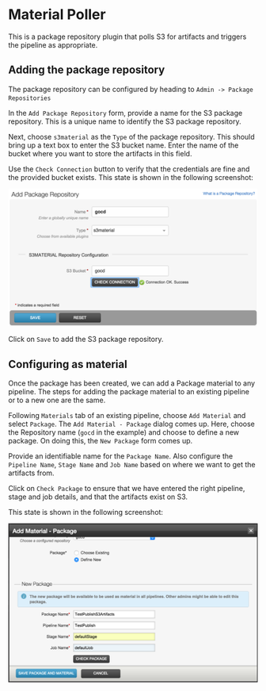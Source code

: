 Material Poller
===

This is a package repository plugin that polls S3 for artifacts and triggers the pipeline as appropriate.

## Adding the package repository


The package repository can be configured by heading to `Admin -> Package Repositories`

In the `Add Package Repository` form, provide a name for the S3 package repository. This is a unique name to identify the S3 package repository.

Next, choose `s3material` as the `Type` of the package repository. This should bring up a text box to enter the S3 bucket name. Enter the name of the bucket where you want to store the artifacts in this field.

Use the `Check Connection` button to verify that the credentials are fine and the provided bucket exists. This state is shown in the following screenshot:

![](material_configuration.png)

Click on `Save` to add the S3 package repository.

## Configuring as material

Once the package has been created, we can add a Package material to any pipeline. The steps for adding the package material to an existing pipeline or to a new one are the same.

Following `Materials` tab of an existing pipeline, choose `Add Material` and select `Package`. The `Add Material - Package` dialog comes up. Here, choose the Repository name (`gocd` in the example) and choose to define a new package. On doing this, the `New Package` form comes up.

Provide an identifiable name for the `Package Name`. Also configure the `Pipeline Name`, `Stage Name` and `Job Name` based on where we want to get the artifacts from.

Click on `Check Package` to ensure that we have entered the right pipeline, stage and job details, and that the artifacts exist on S3.

This state is shown in the following screenshot:

![](material_package_configuration.png)








